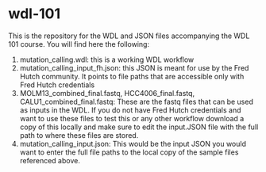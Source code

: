 # wdl-101
This is the repository for the WDL and JSON files accompanying the WDL 101 course.
You will find here the following:
1. mutation_calling.wdl: this is a working WDL workflow
2. mutation_calling_input_fh.json: this JSON is meant for use by the Fred Hutch community. It points to file paths that are accessible only with Fred Hutch credentials
3. MOLM13_combined_final.fastq, HCC4006_final.fastq, CALU1_combined_final.fastq: These are the fastq files that can be used as inputs in the WDL. If you do not have Fred Hutch credentials and want to use these files to test this or any other workflow download a copy of this locally and make sure to edit the input.JSON file with the full path to where these files are stored.
4. mutation_calling_input.json: This would be the input JSON you would want to enter the full file paths to the local copy of the sample files referenced above. 

